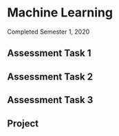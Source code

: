 # Machine Learning
Completed Semester 1, 2020

## Assessment Task 1

## Assessment Task 2

## Assessment Task 3 

## Project
